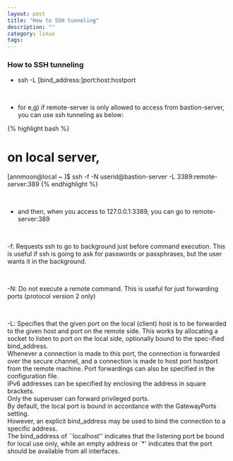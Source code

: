```yaml
---
layout: post
title: "How to SSH tunneling"
description: ""
category: linux
tags:
---
```


### How to SSH tunneling

* ssh -L [bind_address:]port:host:hostport

<br>

* for e,g) if remote-server is only allowed to access from bastion-server, you can use ssh tunneling as below:

{% highlight bash %}
# on local server,

[annmoon@local ~ ]$ ssh -f -N userid@bastion-server -L 3389:remote-server:389
{% endhighlight %}

<br>

* and then, when you access to 127.0.0.1:3389, you can go to remote-server:389

<br>

>
-f: Requests ssh to go to background just before command execution.  This is useful if ssh is going to ask for passwords or passphrases, but the user wants it in the background.

<br>

>
-N: Do not execute a remote command.  This is useful for just forwarding ports (protocol version 2 only)

<br>

>
-L: Specifies that the given port on the local (client) host is to be forwarded to the given host and port on the remote side.  This works by allocating a socket to listen to port on the local side, optionally bound to the spec-ified bind_address.  
Whenever a connection is made to this port, the connection is forwarded over the secure channel, and a connection is made to host port hostport from the remote machine. 
Port forwardings can also be specified in the configuration file.  
IPv6 addresses can be specified by enclosing the address in square brackets.  
Only the superuser can forward privileged ports.  
By default, the local port is bound in accordance with the GatewayPorts setting.  
However, an explicit bind_address may be used to bind the connection to a specific address.  
The bind_address of ``localhost'' indicates that the listening port be bound for local use only, while an empty address or `*' indicates that the port should be available from all interfaces.

